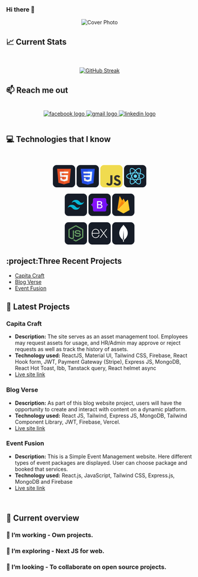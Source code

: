 ### Hi there 👋

<div align="center">
      <img src="images/Sujit Mandal.svg " alt="Cover Photo"  />
</div>

## :chart_with_upwards_trend: Current Stats

<br />
<p align="center">
  <a href="https://git.io/streak-stats"><img width= "60%" src="https://github-readme-streak-stats.herokuapp.com?user=sujit-mandal&theme=react" alt="GitHub Streak" /></a>
</p>

## :mailbox: Reach me out

<br />

<div align="center">
  <a href="https://www.facebook.com/SujitMandol">
    <img src="https://img.shields.io/static/v1?message=Facebook&logo=facebook&label=&color=1877F2&logoColor=white&labelColor=&style=for-the-badge" height="35" alt="facebook logo"  />
  </a>
<a href="mailto:sm.bright22@gmail.com">
  <img src="https://img.shields.io/static/v1?message=Gmail&logo=gmail&label=&color=D14836&logoColor=white&labelColor=&style=for-the-badge" height="35" alt="gmail logo" />
</a>
    <a href="https://www.linkedin.com/in/sujit-mandal/" target="_blank">
    <img src="https://img.shields.io/static/v1?message=LinkedIn&logo=linkedin&label=&color=0077B5&logoColor=white&labelColor=&style=for-the-badge" height="35" alt="linkedin logo"  />
  </a>
</div>

<br />

## :computer: Technologies that I know

<br/>

<div align="center">
<p align="center">
<img src="images/HTML.png"/>
<img src="images/css.png"/>
<img src="images/JavaScript.png"/>
<img src="images/react.png"/>
</p>
<p align="center">
<img src="images/tailwind.png"/>
<img src="images/Bootsrap.png"/>
<img src="images/firebase.png"/>
</p>
<p align="center">
<img src="images/node.png"/>
<img src="images/express.png"/>
<img src="/images/mongo.png"/>
</p>
</div>

## :project:Three Recent Projects

 <ul>
 <li><a href="https://asset-management-auth.web.app/" target="blank">Capita Craft</a></li>
 <li><a href="https://blog-verse-auth-715a2.web.app/" target="blank">Blog Verse</a></li>
 <li> <a href="https://social-event-management-24be6.web.app/" target="blank">Event Fusion</a></li>
 </ul>

## 🚀 Latest Projects

### Capita Craft

 <ul>
  <li><strong>Description:</strong> The site serves as an asset management tool. Employees may request assets for usage, and HR/Admin may approve or
reject requests as well as track the history of assets.</li>
  <li><strong>Technology used:</strong> ReactJS, Material UI, Tailwind CSS, Firebase, React Hook form, JWT, Payment Gateway
(Stripe), Express JS, MongoDB, React Hot Toast, Ibb, Tanstack query, React helmet async</li>
  <li>
     <a href="https://asset-management-auth.web.app">Live site link</a>
  </li>
</ul>

### Blog Verse

  <ul>
  <li><strong>Description:</strong>  As part of this blog website project, users will have the opportunity to create and interact with content on a dynamic platform.</li>
  <li><strong>Technology used:</strong> React JS, Tailwind, Express JS, MongoDB, Tailwind Component Library, JWT, Firebase,
Vercel. </li>
  <li>
     <a href="https://blog-verse-auth-715a2.web.app">Live site link</a>
  </li>
</ul>

### Event Fusion

  <ul>
  <li><strong>Description:</strong>  This is a Simple Event Management website.  Here different types of event packages are displayed. User can choose package and booked that services.</li>
  <li><strong>Technology used:</strong> React.js, JavaScript, Tailwind CSS, Express.js, MongoDB and Firebase </li>
  <li>
    <a href="https://social-event-management-24be6.web.app">Live site link</a>
  </li>
</ul>

<br />

## :eyes: Current overview

### 🔭 I’m working - Own projects.

### 🌱 I’m exploring - Next JS for web.

### 👯 I’m looking - To collaborate on open source projects.
